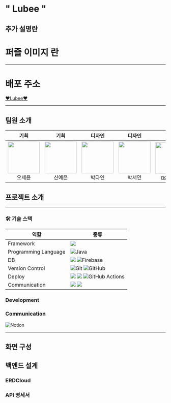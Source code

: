 # " Lubee "
## 추가 설명란


# 퍼즐 이미지 란
---
# 배포 주소

<a href="https://www.lubee.site">❤️Lubee❤️</a>

---
## 팀원 소개
| 기획 | 기획 | 디자인 | 디자인 | FE | FE | BE | BE | 
| --- | --- | --- | --- | --- | --- | --- | --- |
| <img src="https://via.placeholder.com/100" width="100px" height="100px"><br/><center>오세윤</center> | <img src="https://via.placeholder.com/100" width="100px" height="100px"><br/><center>신예은</center> | <img src="https://via.placeholder.com/100" width="100px" height="100px"><br/><center>박다인</center> | <img src="https://via.placeholder.com/100" width="100px" height="100px"><br/><center>박서연</center> | <img src="https://avatars.githubusercontent.com/u/126255206?v=4" width="100px" height="100px"><br/><center><a href="https://github.com/noeyeyh">noeyeyh</a></center> | <img src="https://avatars.githubusercontent.com/u/120544840?v=4" width="100px" height="100px"><br/><center><a href="https://github.com/Rose-my">Rose-my</a></center> | <img src="https://avatars.githubusercontent.com/u/67892502?v=4" width="100px" height="100px"><br/><center><a href="https://github.com/parking0">parking0</a></center> | <img src="https://avatars.githubusercontent.com/u/48240083?v=4" width="100px" height="100px"><br/><center><a href="https://github.com/sunghyun1356">sunghyun1356</a></center> |

## 프로젝트 소개


---
### 🛠 기술 스택

| 역할                 | 종류                                                                                                                                                                                                              |
| -------------------- | ----------------------------------------------------------------------------------------------------------------------------------------------------------------------------------------------------------------- |
| Framework            |  <img src="https://img.shields.io/badge/springboot-6DB33F?style=for-the-badge&logo=springboot&logoColor=white">                                                                                                                 |
| Programming Language |  ![Java](https://img.shields.io/badge/java-%23ED8B00.svg?style=for-the-badge&logo=openjdk&logoColor=white)
| DB                   |  <img src="https://img.shields.io/badge/mysql-4479A1?style=for-the-badge&logo=mysql&logoColor=white">   ![Firebase](https://img.shields.io/badge/firebase-a08021?style=for-the-badge&logo=firebase&logoColor=ffcd34)                                                                                |
| Version Control      | ![Git](https://img.shields.io/badge/git-%23F05033.svg?style=for-the-badge&logo=git&logoColor=white) ![GitHub](https://img.shields.io/badge/github-%23121011.svg?style=for-the-badge&logo=github&logoColor=white)  |
| Deploy               | <img src="https://img.shields.io/badge/amazonaws-232F3E?style=for-the-badge&logo=amazonaws&logoColor=white"> <img src="https://img.shields.io/badge/nginx-009639?style=for-the-badge&logo=amazonaws&logoColor=white"> ![GitHub Actions](https://img.shields.io/badge/github%20actions-%232671E5.svg?style=for-the-badge&logo=githubactions&logoColor=white)
| Communication        | <img src="https://img.shields.io/badge/slack-4A154B?style=for-the-badge&logo=mysql&logoColor=white"> <img src="https://img.shields.io/badge/notion-000000?style=for-the-badge&logo=mysql&logoColor=white">
               

### Development


### Communication
![Notion](https://img.shields.io/badge/Notion-000000?style=for-the-badge&logo=Notion&logoColor=white)

---
## 화면 구성


## 백엔드 설계
### ERDCloud


### API 명세서

